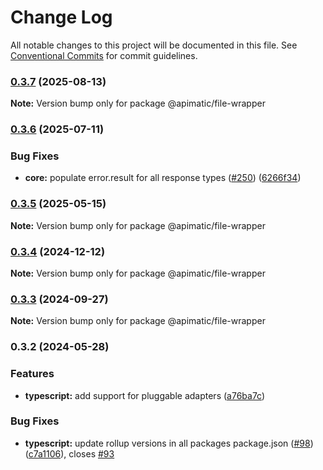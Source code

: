 # Change Log

All notable changes to this project will be documented in this file.
See [Conventional Commits](https://conventionalcommits.org) for commit guidelines.

### [0.3.7](https://github.com/apimatic/apimatic-js-runtime/compare/@apimatic/file-wrapper@0.3.6...@apimatic/file-wrapper@0.3.7) (2025-08-13)

**Note:** Version bump only for package @apimatic/file-wrapper

### [0.3.6](https://github.com/apimatic/apimatic-js-runtime/compare/@apimatic/file-wrapper@0.3.5...@apimatic/file-wrapper@0.3.6) (2025-07-11)

### Bug Fixes

- **core:** populate error.result for all response types ([#250](https://github.com/apimatic/apimatic-js-runtime/issues/250)) ([6266f34](https://github.com/apimatic/apimatic-js-runtime/commit/6266f34bfb4cbfae2ade0958923aa55c0a81826b))

### [0.3.5](https://github.com/apimatic/apimatic-js-runtime/compare/@apimatic/file-wrapper@0.3.4...@apimatic/file-wrapper@0.3.5) (2025-05-15)

**Note:** Version bump only for package @apimatic/file-wrapper

### [0.3.4](https://github.com/apimatic/apimatic-js-runtime/compare/@apimatic/file-wrapper@0.3.3...@apimatic/file-wrapper@0.3.4) (2024-12-12)

**Note:** Version bump only for package @apimatic/file-wrapper

### [0.3.3](https://github.com/apimatic/apimatic-js-runtime/compare/@apimatic/file-wrapper@0.3.2...@apimatic/file-wrapper@0.3.3) (2024-09-27)

**Note:** Version bump only for package @apimatic/file-wrapper

### 0.3.2 (2024-05-28)

### Features

- **typescript:** add support for pluggable adapters ([a76ba7c](https://github.com/apimatic/apimatic-js-runtime/commit/a76ba7cbf2602bdc48b758816000330429ac4972))

### Bug Fixes

- **typescript:** update rollup versions in all packages package.json ([#98](https://github.com/apimatic/apimatic-js-runtime/issues/98)) ([c7a1106](https://github.com/apimatic/apimatic-js-runtime/commit/c7a1106bfc8e7d10e28dee97fb30a4e2792f21df)), closes [#93](https://github.com/apimatic/apimatic-js-runtime/issues/93)
